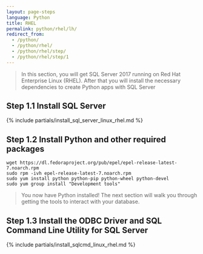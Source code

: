 ```yaml
---
layout: page-steps
language: Python
title: RHEL
permalink: python/rhel/lh/
redirect_from:
  - /python/
  - /python/rhel/
  - /python/rhel/step/
  - /python/rhel/step/1
---
```


> In this section, you will get SQL Server 2017 running on Red Hat Enterprise Linux (RHEL). After that you will install the necessary dependencies to create Python apps with SQL Server

## Step 1.1 Install SQL Server

{% include partials/install_sql_server_linux_rhel.md %}

## Step 1.2 Install Python and other required packages

```terminal
wget https://dl.fedoraproject.org/pub/epel/epel-release-latest-7.noarch.rpm
sudo rpm -ivh epel-release-latest-7.noarch.rpm
sudo yum install python python-pip python-wheel python-devel
sudo yum group install "Development tools"
```

> You now have Python installed! The next section will walk you through getting the tools to interact with your database.

## Step 1.3 Install the ODBC Driver and SQL Command Line Utility for SQL Server

{% include partials/install_sqlcmd_linux_rhel.md %}
